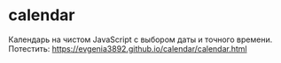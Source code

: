 # calendar
Календарь на чистом JavaScript с выбором даты и точного времени.
Потестить: https://evgenia3892.github.io/calendar/calendar.html
